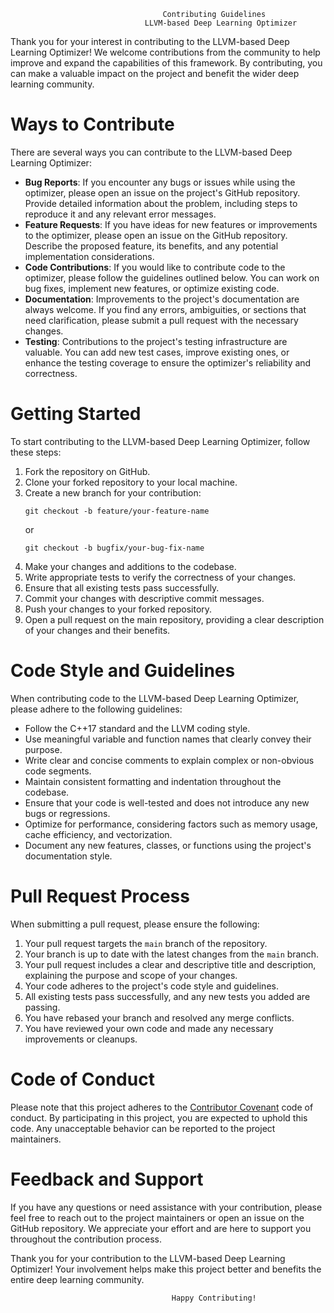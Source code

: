 ```
                                  Contributing Guidelines
                              LLVM-based Deep Learning Optimizer
```

Thank you for your interest in contributing to the LLVM-based Deep Learning Optimizer! We welcome contributions from the community to help improve and expand the capabilities of this framework. By contributing, you can make a valuable impact on the project and benefit the wider deep learning community.

# Ways to Contribute
There are several ways you can contribute to the LLVM-based Deep Learning Optimizer:
- **Bug Reports**: If you encounter any bugs or issues while using the optimizer, please open an issue on the project's GitHub repository. Provide detailed information about the problem, including steps to reproduce it and any relevant error messages.
- **Feature Requests**: If you have ideas for new features or improvements to the optimizer, please open an issue on the GitHub repository. Describe the proposed feature, its benefits, and any potential implementation considerations.
- **Code Contributions**: If you would like to contribute code to the optimizer, please follow the guidelines outlined below. You can work on bug fixes, implement new features, or optimize existing code.
- **Documentation**: Improvements to the project's documentation are always welcome. If you find any errors, ambiguities, or sections that need clarification, please submit a pull request with the necessary changes.
- **Testing**: Contributions to the project's testing infrastructure are valuable. You can add new test cases, improve existing ones, or enhance the testing coverage to ensure the optimizer's reliability and correctness.

# Getting Started
To start contributing to the LLVM-based Deep Learning Optimizer, follow these steps:
1. Fork the repository on GitHub.
2. Clone your forked repository to your local machine.
3. Create a new branch for your contribution:
   ```
   git checkout -b feature/your-feature-name
   ```
   or
   ```
   git checkout -b bugfix/your-bug-fix-name
   ```
4. Make your changes and additions to the codebase.
5. Write appropriate tests to verify the correctness of your changes.
6. Ensure that all existing tests pass successfully.
7. Commit your changes with descriptive commit messages.
8. Push your changes to your forked repository.
9. Open a pull request on the main repository, providing a clear description of your changes and their benefits.

# Code Style and Guidelines
When contributing code to the LLVM-based Deep Learning Optimizer, please adhere to the following guidelines:
- Follow the C++17 standard and the LLVM coding style.
- Use meaningful variable and function names that clearly convey their purpose.
- Write clear and concise comments to explain complex or non-obvious code segments.
- Maintain consistent formatting and indentation throughout the codebase.
- Ensure that your code is well-tested and does not introduce any new bugs or regressions.
- Optimize for performance, considering factors such as memory usage, cache efficiency, and vectorization.
- Document any new features, classes, or functions using the project's documentation style.

# Pull Request Process
When submitting a pull request, please ensure the following:
1. Your pull request targets the `main` branch of the repository.
2. Your branch is up to date with the latest changes from the `main` branch.
3. Your pull request includes a clear and descriptive title and description, explaining the purpose and scope of your changes.
4. Your code adheres to the project's code style and guidelines.
5. All existing tests pass successfully, and any new tests you added are passing.
6. You have rebased your branch and resolved any merge conflicts.
7. You have reviewed your own code and made any necessary improvements or cleanups.

# Code of Conduct
Please note that this project adheres to the [Contributor Covenant](https://www.contributor-covenant.org/version/2/0/code_of_conduct/) code of conduct. By participating in this project, you are expected to uphold this code. Any unacceptable behavior can be reported to the project maintainers.

# Feedback and Support
If you have any questions or need assistance with your contribution, please feel free to reach out to the project maintainers or open an issue on the GitHub repository. We appreciate your effort and are here to support you throughout the contribution process.

Thank you for your contribution to the LLVM-based Deep Learning Optimizer! Your involvement helps make this project better and benefits the entire deep learning community.

```
                                    Happy Contributing!
```